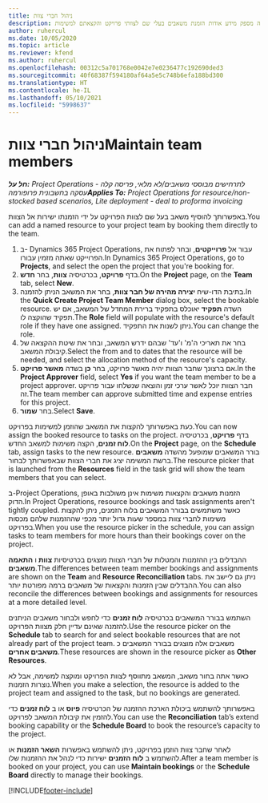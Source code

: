 ```yaml
---
title: ניהול חברי צוות
description: נושא זה מספק מידע אודות הזמנת משאבים בעלי שם לצוותי פרויקט והקצאתם למשימות.
author: ruhercul
ms.date: 10/05/2020
ms.topic: article
ms.reviewer: kfend
ms.author: ruhercul
ms.openlocfilehash: 00312c5a701768e0042e7e0236477c192690ded3
ms.sourcegitcommit: 40f68387f594180af64a5e5c748b6efa188bd300
ms.translationtype: HT
ms.contentlocale: he-IL
ms.lasthandoff: 05/10/2021
ms.locfileid: "5998637"
---
```

# <a name="maintain-team-members"></a><span data-ttu-id="9049c-103">ניהול חברי צוות</span><span class="sxs-lookup"><span data-stu-id="9049c-103">Maintain team members</span></span>

<span data-ttu-id="9049c-104">_**חל על:** Project Operations לתרחישים מבוססי משאבים/לא מלאי, פריסה קלה - עסקה בחשבונית פרופורמה_</span><span class="sxs-lookup"><span data-stu-id="9049c-104">_**Applies To:** Project Operations for resource/non-stocked based scenarios, Lite deployment - deal to proforma invoicing_</span></span>

<span data-ttu-id="9049c-105">באפשרותך להוסיף משאב בעל שם לצוות הפרויקט על ידי הזמנתו ישירות אל הצוות.</span><span class="sxs-lookup"><span data-stu-id="9049c-105">You can add a named resource to your project team by booking them directly to the team.</span></span>

1. <span data-ttu-id="9049c-106">ב- Dynamics 365 Project Operations, עבור אל **פרוייקטים**, ובחר לפתוח את הפרוייקט שאתה מזמין עבורו.</span><span class="sxs-lookup"><span data-stu-id="9049c-106">In Dynamics 365 Project Operations, go to **Projects**, and select the open the project that you're booking for.</span></span>
2. <span data-ttu-id="9049c-107">בדף **פרויקט**, בכרטיסיה **צוות**, בחר **חדש**.</span><span class="sxs-lookup"><span data-stu-id="9049c-107">On the **Project** page, on the **Team** tab, select **New**.</span></span> 
3. <span data-ttu-id="9049c-108">בתיבת הדו-שיח **יצירה מהירה של חבר צוות**, בחר את המשאב הניתן להזמנה.</span><span class="sxs-lookup"><span data-stu-id="9049c-108">In the **Quick Create Project Team Member** dialog box, select the bookable resource.</span></span> <span data-ttu-id="9049c-109">השדה **תפקיד** יאוכלס בתפקיד ברירת המחדל של המשאב, אם יש תפקיד שהוקצה לו.</span><span class="sxs-lookup"><span data-stu-id="9049c-109">The **Role** field will populate with the resource's default role if they have one assigned.</span></span> <span data-ttu-id="9049c-110">ניתן לשנות את התפקיד.</span><span class="sxs-lookup"><span data-stu-id="9049c-110">You can change the role.</span></span> 
4. <span data-ttu-id="9049c-111">בחר את תאריכי ה'מ' ו'עד' שבהם ידרש המשאב, ובחר את שיטת ההקצאה של קיבולת המשאב.</span><span class="sxs-lookup"><span data-stu-id="9049c-111">Select the from and to dates that the resource will be needed, and select the allocation method of the resource's capacity.</span></span> 
5. <span data-ttu-id="9049c-112">אם ברצונך שחבר הצוות יהיה מאשר פרויקט, בחר **כן** בשדה **מאשר פרויקט**.</span><span class="sxs-lookup"><span data-stu-id="9049c-112">In the **Project Approver** field, select **Yes** if you want the team member to be a project approver.</span></span> <span data-ttu-id="9049c-113">חבר הצוות יוכל לאשר ערכי זמן והוצאה שנשלחו עבור פרויקט זה.</span><span class="sxs-lookup"><span data-stu-id="9049c-113">The team member can approve submitted time and expense entries for this project.</span></span> 
6. <span data-ttu-id="9049c-114">בחר **שמור**.</span><span class="sxs-lookup"><span data-stu-id="9049c-114">Select **Save**.</span></span>

<span data-ttu-id="9049c-115">כעת באפשרותך להקצות את המשאב שהוזמן למשימות בפרויקט.</span><span class="sxs-lookup"><span data-stu-id="9049c-115">You can now assign the booked resource to tasks on the project.</span></span> <span data-ttu-id="9049c-116">בדף **פרויקט**, בכרטיסיה **לוח זמנים**, הקצה משימות למשאב החדש.</span><span class="sxs-lookup"><span data-stu-id="9049c-116">On the **Project** page, on the **Schedule** tab, assign tasks to the new resource.</span></span> <span data-ttu-id="9049c-117">בורר המשאבים שמופעל מהשדה **משאבים** ברשת המשימה יציג את חברי הצוות שבאפשרותך לבחור.</span><span class="sxs-lookup"><span data-stu-id="9049c-117">The resource picker that is launched from the **Resources** field in the task grid will show the team members that you can select.</span></span>


<span data-ttu-id="9049c-118">ב-Project Operations, הזמנות משאבים והקצאות משימות אינן משולבות באופן הדוק.</span><span class="sxs-lookup"><span data-stu-id="9049c-118">In Project Operations, resource bookings and task assignments aren't tightly coupled.</span></span> <span data-ttu-id="9049c-119">כאשר משתמשים בבורר המשאבים בלוח הזמנים, ניתן להקצות משימות לחברי צוות במספר שעות גדול יותר מכפי שההזמנות שלהם מכסות בפרויקט.</span><span class="sxs-lookup"><span data-stu-id="9049c-119">When you use the resource picker in the schedule, you can assign tasks to team members for more hours than their bookings cover on the project.</span></span>

<span data-ttu-id="9049c-120">ההבדלים בין ההזמנות והמטלות של חברי הצוות מוצגים בכרטיסיות **צוות** ו **התאמה משאבים**.</span><span class="sxs-lookup"><span data-stu-id="9049c-120">The differences between team member bookings and assignments are shown on the **Team** and **Resource Reconciliation** tabs.</span></span> <span data-ttu-id="9049c-121">ניתן גם ליישב את ההבדלים שבין הזמנות והקצאות של משאבים ברמה מפורטת יותר.</span><span class="sxs-lookup"><span data-stu-id="9049c-121">You can also reconcile the differences between bookings and assignments for resources at a more detailed level.</span></span>

<span data-ttu-id="9049c-122">השתמש בבורר המשאבים בכרטיסיה **לוח זמנים** כדי לחפש ולבחור משאבים הניתנים להזמנה שאינם עדיין חלק מצוות הפרויקט.</span><span class="sxs-lookup"><span data-stu-id="9049c-122">Use the resource picker on the **Schedule** tab to search for and select bookable resources that are not already part of the project team.</span></span> <span data-ttu-id="9049c-123">משאבים אלה מוצגים בבורר המשאבים כ **משאבים אחרים**.</span><span class="sxs-lookup"><span data-stu-id="9049c-123">These resources are shown in the resource picker as **Other Resources**.</span></span>

<span data-ttu-id="9049c-124">כאשר אתה בחור משאב, המשאב מתווסף לצוות הפרויקט ומוקצה למשימה, אבל לא נוצרות הזמנות.</span><span class="sxs-lookup"><span data-stu-id="9049c-124">When you make a selection, the resource is added to the project team and assigned to the task, but no bookings are generated.</span></span>

<span data-ttu-id="9049c-125">באפשרותך להשתמש ביכולת הארכת ההזמנה של הכרטיסיה  **פיוס** או ב **לוח זמנים** כדי להזמין את קיבולת המשאב לפרויקט.</span><span class="sxs-lookup"><span data-stu-id="9049c-125">You can use the **Reconciliation** tab’s extend booking capability or the **Schedule Board** to book the resource’s capacity to the project.</span></span>

<span data-ttu-id="9049c-126">לאחר שחבר צוות הוזמן בפרויקט, ניתן להשתמש באפשרות **השאר הזמנות** או  להשתמש ב **לוח הזמנים** ישירות כדי לנהל את ההזמנות שלו.</span><span class="sxs-lookup"><span data-stu-id="9049c-126">After a team member is booked on your project, you can use **Maintain bookings** or the **Schedule Board** directly to manage their bookings.</span></span>


[!INCLUDE[footer-include](../includes/footer-banner.md)]